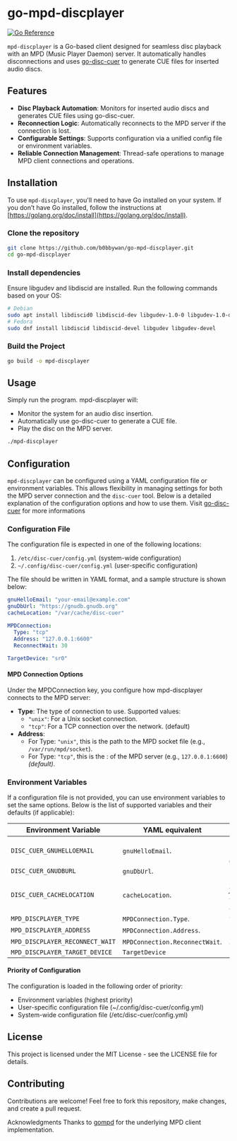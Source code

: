 # go-mpd-discplayer

[![Go Reference](https://pkg.go.dev/badge/github.com/b0bbywan/go-mpd-discplayer.svg)](https://pkg.go.dev/github.com/b0bbywan/go-mpd-discplayer)

`mpd-discplayer` is a Go-based client designed for seamless disc playback with an MPD (Music Player Daemon) server. It automatically handles disconnections and uses [go-disc-cuer](https://github.com/b0bbywan/go-disc-cuer/) to generate CUE files for inserted audio discs.


## Features

- **Disc Playback Automation**: Monitors for inserted audio discs and generates CUE files using go-disc-cuer.
- **Reconnection Logic**: Automatically reconnects to the MPD server if the connection is lost.
- **Configurable Settings**: Supports configuration via a unified config file or environment variables.
- **Reliable Connection Management**: Thread-safe operations to manage MPD client connections and operations.


## Installation

To use `mpd-discplayer`, you'll need to have Go installed on your system. If you don’t have Go installed, follow the instructions at [https://golang.org/doc/install](https://golang.org/doc/install).

### Clone the repository

```bash
git clone https://github.com/b0bbywan/go-mpd-discplayer.git
cd go-mpd-discplayer
```

### Install dependencies
Ensure libgudev and libdiscid are installed. Run the following commands based on your OS:

```bash
# Debian
sudo apt install libdiscid0 libdiscid-dev libgudev-1.0-0 libgudev-1.0-dev
# Fedora
sudo dnf install libdiscid libdiscid-devel libgudev libgudev-devel
```

### Build the Project
```bash
go build -o mpd-discplayer
```


## Usage

Simply run the program. mpd-discplayer will:

- Monitor the system for an audio disc insertion.
- Automatically use go-disc-cuer to generate a CUE file.
- Play the disc on the MPD server.

```bash
./mpd-discplayer
```


## Configuration

`mpd-discplayer` can be configured using a YAML configuration file or environment variables. This allows flexibility in managing settings for both the MPD server connection and the `disc-cuer` tool. Below is a detailed explanation of the configuration options and how to use them.
Visit [go-disc-cuer](https://github.com/b0bbywan/go-disc-cuer/) for more informations

### Configuration File

The configuration file is expected in one of the following locations:
1. `/etc/disc-cuer/config.yml` (system-wide configuration)
2. `~/.config/disc-cuer/config.yml` (user-specific configuration)

The file should be written in YAML format, and a sample structure is shown below:

```yaml
gnuHelloEmail: "your-email@example.com"
gnuDbUrl: "https://gnudb.gnudb.org"
cacheLocation: "/var/cache/disc-cuer"

MPDConnection:
  Type: "tcp"
  Address: "127.0.0.1:6600"
  ReconnectWait: 30

TargetDevice: "sr0"
```

#### MPD Connection Options
Under the MPDConnection key, you configure how mpd-discplayer connects to the MPD server:

- **Type**:
The type of connection to use. Supported values:
	- `"unix"`: For a Unix socket connection.
	- `"tcp"`: For a TCP connection over the network. (default)
- **Address**:
	- For Type: `"unix"`, this is the path to the MPD socket file (e.g., `/var/run/mpd/socket`).
	- For Type: `"tcp"`, this is the <hostname>:<port> of the MPD server (e.g., `127.0.0.1:6600`) *(default)*.

### Environment Variables

If a configuration file is not provided, you can use environment variables to set the same options. Below is the list of supported variables and their defaults (if applicable):

| Environment Variable           | YAML equivalent                          | Default Value                  |
|--------------------------------|--------------------------------------|--------------------------------|
| `DISC_CUER_GNUHELLOEMAIL`     | `gnuHelloEmail`.      | *(no default,  empty value disable the integration)*      |
| `DISC_CUER_GNUDBURL`          | `gnuDbUrl`.           | `http://gnudb.gnudb.org`    |
| `DISC_CUER_CACHELOCATION`     | `cacheLocation`.      | `/var/cache/disc-cuer` *for root* / `~/.cache/disc-cuer` *for standard users*      |
| `MPD_DISCPLAYER_TYPE`         | `MPDConnection.Type`. | `tcp`                        |
| `MPD_DISCPLAYER_ADDRESS`      | `MPDConnection.Address`. | `127.0.0.1:6600`   |
| `MPD_DISCPLAYER_RECONNECT_WAIT`      | `MPDConnection.ReconnectWait`. | `30` (in seconds)          |
| `MPD_DISCPLAYER_TARGET_DEVICE` | `TargetDevice` | `sr0`


#### Priority of Configuration
The configuration is loaded in the following order of priority:
- Environment variables (highest priority)
- User-specific configuration file (~/.config/disc-cuer/config.yml)
- System-wide configuration file (/etc/disc-cuer/config.yml)

## License
This project is licensed under the MIT License - see the LICENSE file for details.

## Contributing
Contributions are welcome! Feel free to fork this repository, make changes, and create a pull request.

Acknowledgments
Thanks to [gompd](https://github.com/fhs/gompd) for the underlying MPD client implementation.
